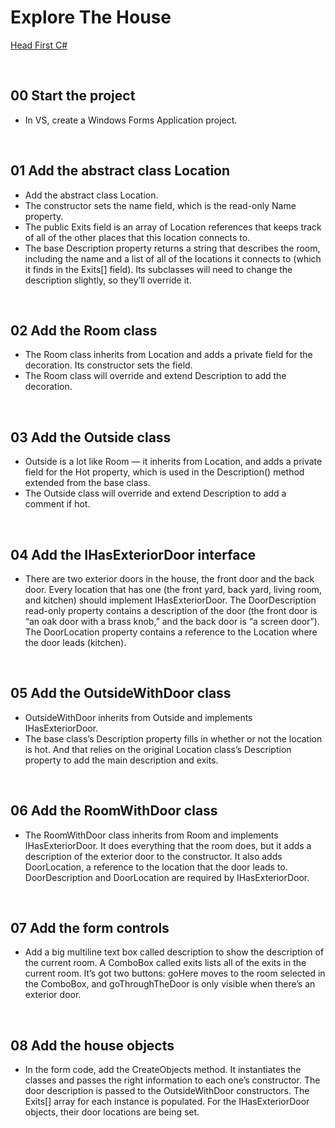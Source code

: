 # Explore The House
[Head First C#](http://www.headfirstlabs.com/books//hfcsharp/)

&nbsp;
## 00 Start the project
* In VS, create a Windows Forms Application project.

&nbsp;
## 01 Add the abstract class Location
* Add the abstract class Location.
* The constructor sets the name field, which is the read-only Name property.
* The public Exits field is an array of Location references that keeps track of all of the other places that this location connects to.
* The base Description property returns a string that describes the room, including the name and a list of all of the locations it connects to (which it finds in the Exits[] field). Its subclasses will need to change the description slightly, so they’ll override it.

&nbsp;
## 02 Add the Room class
* The Room class inherits from Location and adds a private field for the decoration. Its constructor sets the field.
* The Room class will override and extend Description to add the decoration.

&nbsp;
## 03 Add the Outside class
* Outside is a lot like Room — it inherits from Location, and adds a private field for the Hot property, which is used in the Description() method extended from the base class.
* The Outside class will override and extend Description to add a comment if hot.

&nbsp;
## 04 Add the IHasExteriorDoor interface
* There are two exterior doors in the house, the front door and the back door. Every location that has one (the front yard, back yard, living room, and kitchen) should implement IHasExteriorDoor. The DoorDescription read-only property contains a description of  the door (the front door is “an oak door with a brass knob,” and the back door is “a screen door”). The DoorLocation property contains a
reference to the Location where the door leads (kitchen).

&nbsp;
## 05 Add the OutsideWithDoor class
* OutsideWithDoor inherits from Outside and implements IHasExteriorDoor.
* The base class’s Description property fills in whether or not the location is hot. And that relies on the original Location class’s Description property to add the main description and exits.

&nbsp;
## 06 Add the RoomWithDoor class
* The RoomWithDoor class inherits from Room and implements IHasExteriorDoor. It does everything
that the room does, but it adds a description of the exterior door to the constructor. It also adds
DoorLocation, a reference to the location that the door leads to. DoorDescription and DoorLocation
are required by IHasExteriorDoor.

&nbsp;
## 07 Add the form controls
* Add a big multiline text box called description to show the description of the current room. A ComboBox called exits lists all of  the exits in the current room. It’s got two buttons: goHere moves to the room selected in the ComboBox, and goThroughTheDoor is only visible when there’s an exterior door.

&nbsp;
## 08 Add the house objects
* In the form code, add the CreateObjects method. It instantiates the classes and passes the right information to each one’s constructor. The door description is passed to the OutsideWithDoor constructors. The Exits[] array for each instance is populated. For the IHasExteriorDoor objects,
their door locations are being set.

